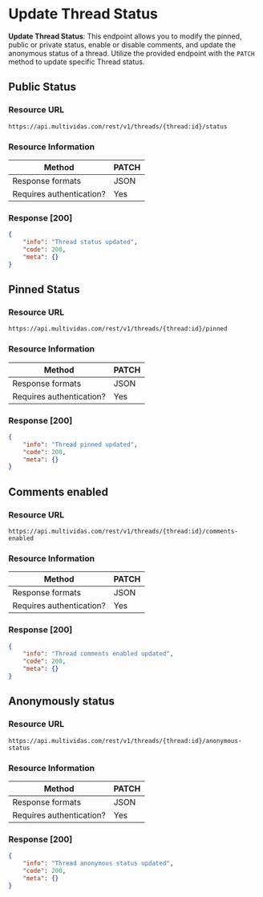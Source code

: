 # Update Thread Status

**Update Thread Status**: This endpoint allows you to modify the pinned, public or private status, enable or disable comments, and update the anonymous status of a thread. Utilize the provided endpoint with the `PATCH` method to update specific Thread status.

## Public Status
### Resource URL

`https://api.multividas.com/rest/v1/threads/{thread:id}/status`

### Resource Information

| Method                                | PATCH  |
|---------------------------------------|------|
| Response formats                      | JSON |
| Requires authentication?              | Yes   |

### Response [200]

```json
{
    "info": "Thread status updated",
    "code": 200,
    "meta": {}
}
```

## Pinned Status
### Resource URL

`https://api.multividas.com/rest/v1/threads/{thread:id}/pinned`

### Resource Information

| Method                                | PATCH  |
|---------------------------------------|------|
| Response formats                      | JSON |
| Requires authentication?              | Yes   |

### Response [200]

```json
{
    "info": "Thread pinned updated",
    "code": 200,
    "meta": {}
}
```

## Comments enabled
### Resource URL

`https://api.multividas.com/rest/v1/threads/{thread:id}/comments-enabled`

### Resource Information

| Method                                | PATCH  |
|---------------------------------------|------|
| Response formats                      | JSON |
| Requires authentication?              | Yes   |

### Response [200]

```json
{
    "info": "Thread comments enabled updated",
    "code": 200,
    "meta": {}
}
```

## Anonymously status
### Resource URL

`https://api.multividas.com/rest/v1/threads/{thread:id}/anonymous-status`

### Resource Information

| Method                                | PATCH  |
|---------------------------------------|------|
| Response formats                      | JSON |
| Requires authentication?              | Yes   |

### Response [200]

```json
{
    "info": "Thread anonymous status updated",
    "code": 200,
    "meta": {}
}
```
